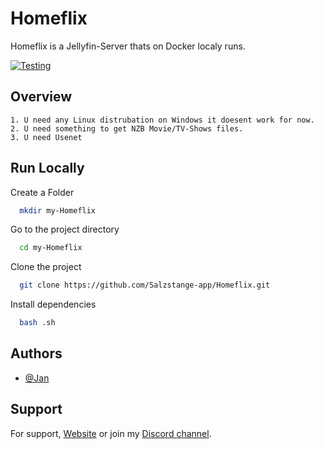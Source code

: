 
# Homeflix

Homeflix is a Jellyfin-Server thats on Docker localy runs. 

[![Testing](https://github.com/Salzstange-app/Homeflix/actions/workflows/CI.yml/badge.svg)](https://github.com/Salzstange-app/Homeflix/actions/workflows/gitlabci.yml)




## Overview

    1. U need any Linux distrubation on Windows it doesent work for now.
    2. U need something to get NZB Movie/TV-Shows files.
    3. U need Usenet 


## Run Locally

Create a Folder

```bash
  mkdir my-Homeflix
```

Go to the project directory

```bash
  cd my-Homeflix
```

Clone the project

```bash
  git clone https://github.com/Salzstange-app/Homeflix.git
```

Install dependencies

```bash
  bash .sh
```

## Authors

- [@Jan](https://www.github.com/Salzstange-app)


## Support

For support, [Website](https://salzstange-app.github.io/website/) or join my [Discord channel](https://discord.gg/qVzbUXGNpW).
